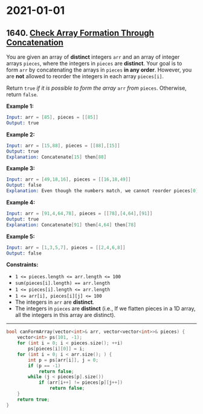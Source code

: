 # 2021-01-01

## 1640. [Check Array Formation Through Concatenation](https://leetcode.com/problems/check-array-formation-through-concatenation/)

You are given an array of **distinct** integers `arr` and an array of integer arrays `pieces`, where the integers in `pieces` are **distinct**. Your goal is to form `arr` by concatenating the arrays in `pieces` **in any order**. However, you are **not** allowed to reorder the integers in each array `pieces[i]`.

Return `true` *if it is possible to form the array* `arr` *from* `pieces`. Otherwise, return `false`.

**Example 1:**

```s
Input: arr = [85], pieces = [[85]]
Output: true
```

**Example 2:**

```s
Input: arr = [15,88], pieces = [[88],[15]]
Output: true
Explanation: Concatenate[15] then[88]
```

**Example 3:**

```s
Input: arr = [49,18,16], pieces = [[16,18,49]]
Output: false
Explanation: Even though the numbers match, we cannot reorder pieces[0].
```

**Example 4:**

```s
Input: arr = [91,4,64,78], pieces = [[78],[4,64],[91]]
Output: true
Explanation: Concatenate[91] then[4,64] then[78]
```

**Example 5:**

```s
Input: arr = [1,3,5,7], pieces = [[2,4,6,8]]
Output: false
```

**Constraints:**

- `1 <= pieces.length <= arr.length <= 100`
- `sum(pieces[i].length) == arr.length`
- `1 <= pieces[i].length <= arr.length`
- `1 <= arr[i], pieces[i][j] <= 100`
- The integers in `arr` are **distinct**.
- The integers in `pieces` are **distinct** (i.e., If we flatten pieces in a 1D array, all the integers in this array are distinct).

---

```c++
bool canFormArray(vector<int>& arr, vector<vector<int>>& pieces) {
    vector<int> ps(101, -1);
    for (int i = 0; i < pieces.size(); ++i)
        ps[pieces[i][0]] = i;
    for (int i = 0; i < arr.size(); ) {
        int p = ps[arr[i]], j = 0;
        if (p == -1)
            return false;
        while (j < pieces[p].size())
            if (arr[i++] != pieces[p][j++])
                return false;
    }
    return true;
}
```
